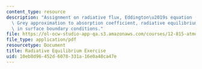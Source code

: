 ```yaml
---
content_type: resource
description: "Assignment on radiative flux, Eddington\u2019s equation (2-stream approximation),\
  \ Grey approximation to absorption coefficient, radiative equilibrium, and discontinuity\
  \ in surface boundary conditions."
file: https://ol-ocw-studio-app-qa.s3.amazonaws.com/courses/12-815-atmospheric-radiation-fall-2008/10eb8d96452d6078331a16e0a48ca47e_radia_equil_exer.pdf
file_type: application/pdf
resourcetype: Document
title: Radiative Equilibrium Exercise
uid: 10eb8d96-452d-6078-331a-16e0a48ca47e
---
```

